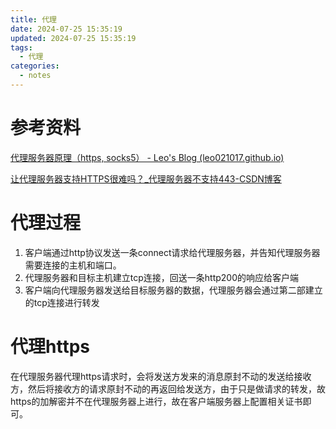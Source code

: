 ```yaml
---
title: 代理
date: 2024-07-25 15:35:19
updated: 2024-07-25 15:35:19
tags:
  - 代理
categories:
  - notes
---
```


# 参考资料

[代理服务器原理（https, socks5） - Leo's Blog (leo021017.github.io)](https://leo021017.github.io/course/ComputerNetwork/proxy/)

[让代理服务器支持HTTPS很难吗？_代理服务器不支持443-CSDN博客](https://blog.csdn.net/zhangmiaoping23/article/details/88662796)

# 代理过程

1. 客户端通过http协议发送一条connect请求给代理服务器，并告知代理服务器需要连接的主机和端口。
2. 代理服务器和目标主机建立tcp连接，回送一条http200的响应给客户端
3. 客户端向代理服务器发送给目标服务器的数据，代理服务器会通过第二部建立的tcp连接进行转发

# 代理https

在代理服务器代理https请求时，会将发送方发来的消息原封不动的发送给接收方，然后将接收方的请求原封不动的再返回给发送方，由于只是做请求的转发，故https的加解密并不在代理服务器上进行，故在客户端服务器上配置相关证书即可。
